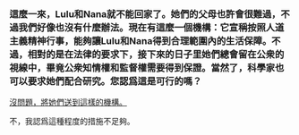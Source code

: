 ### 這麼一來，Lulu和Nana就不能回家了。她們的父母也許會很難過，不過我們好像也沒有什麼辦法。現在有這麼一個機構：它宣稱按照人道主義精神行事，能夠讓Lulu和Nana得到合理範圍內的生活保障。不過，相對的是在法律的要求下，接下來的日子里她們總會留在公衆的視線中，畢竟公衆知情權和監督權需要得到保證。當然了，科學家也可以要求她們配合研究。您認爲這是可行的嗎？

[沒問題，將她們送到這樣的機構。](end3.md)

不，我認爲這種程度的措施不足夠。

